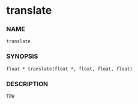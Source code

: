 # translate

### NAME

    translate

### SYNOPSIS

    float * translate(float *, float, float, float)

### DESCRIPTION

    TBW

